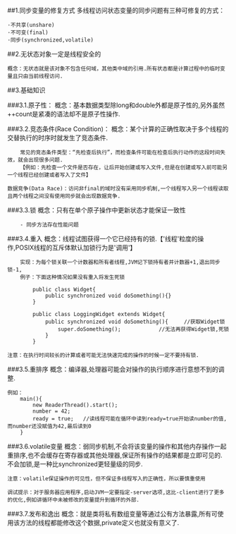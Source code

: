
##1.同步变量的修复方式
    多线程访问状态变量的同步问题有三种可修复的方式：
	
	·不共享(unshare)
	·不可变(final)
	·同步(synchronized,volatile)


##2.无状态对象一定是线程安全的 
	
	概念：无状态就是该对象不包含任何域，其他类中域的引用.所有状态都是计算过程中的临时变量且只由当前线程访问.
	
	
##3.基础知识 
	      
###3.1.原子性：
    概念：基本数据类型除long和double外都是原子性的,另外虽然++count是紧凑的语法却不是原子性操作.

###3.2.竞态条件(Race Condition)：
    概念：某个计算的正确性取决于多个线程的交替执行的时序时就发生了竞态条件.
        
        常见的竞态条件类型：“先检查后执行”，而检查条件可能在检查后执行动作的这段时间失效，就会出现很多问题.
        【例如：先检查一个文件是否存在，让后开始创建或写入文件,但是在创建或写入前可能另一个线程已经创建或者写入了文件】
    
    数据竞争(Data Race)：访问非final的域时没有采用同步机制,一个线程写入另一个线程读取且两个线程之间没有使用同步就会出现数据竞争.

###3.3.锁
    概念：只有在单个原子操作中更新状态才能保证一致性 
        
        - 同步方法存在性能问题

###3.4.重入
    概念：线程试图获得一个它已经持有的锁.【'线程'粒度的操作,POSIX线程的互斥体默认加锁行为是'调用'】
        
        实现：为每个锁关联一个计数器和所有者线程,JVM记下锁持有者并计数器+1,退出同步锁-1,
        例子：下面这种情况如果没有重入将发生死锁
            
            public class Widget{
                public synchronized void doSomething(){}
            }
            
            public class LoggingWidget extends Widget{
                public synchronized void doSomething(){		//获取Widget锁
                    super.doSomething();			//无法再获得Widget锁,死锁
                }
            }
            
    注意：在执行时间较长的计算或者可能无法快速完成的操作的时候一定不要持有锁.

###3.5.重排序
    概念：编译器,处理器可能会对操作的执行顺序进行意想不到的调整.
    
    例如： 
        main(){
            new ReaderThread().start();
            number = 42;
            ready = true;	//读线程可能在循环中读到ready=true开始读number的值,而number还没赋值为42,最后读到0
        }

###3.6.volatile变量
    概念：弱同步机制,不会将该变量的操作和其他内存操作一起重排序,也不会缓存在寄存器或其他处理器,保证所有操作的结果都是立即可见的.
        不会加锁,是一种比synchronized更轻量级的同步.
    
    注意：volatile保证操作的可见性，但不保证多线程写入的正确性，所以要慎重使用

    调试提示：对于服务器应用程序,启动JVM一定要指定-server选项,这比-client进行了更多的优化,例如讲循环中未被修改的变量提升到循环的外部.

###3.7.发布和逸出
    概念：就是类将私有数组变量等通过公有方法暴露,所有可使用该方法的线程都能修改这个数据,private定义也就没有意义了.































